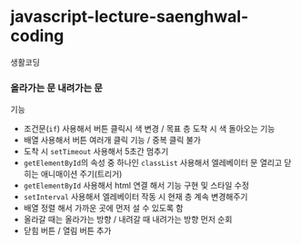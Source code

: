 # javascript-lecture-saenghwal-coding
생활코딩



### 올라가는 문 내려가는 문
기능

- 조건문(`if`) 사용해서 버튼 클릭시 색 변경 / 목표 층 도착 시 색 돌아오는 기능
- 배열 사용해서 버튼 여러개 클릭 기능 / 중복 클릭 불가
- 도착 시 `setTimeout` 사용해서 5초간 멈추기
- `getElementById`의 속성 중 하나인 `classList` 사용해서 엘레베이터 문 열리고 닫히는 애니매이션 주기(트리거)
- `getElementById` 사용해서 html 연결 해서 기능 구현 및 스타일 수정
- `setInterval` 사용해서 엘레베이터 작동 시 현재 층 계속 변경해주기
- 배열 정렬 해서 가까운 곳에 먼저 설 수 있도록 함
- 올라갈 때는 올라가는 방향 / 내려갈 때 내려가는 방향 먼저 순회
- 닫힘 버튼 / 열림 버튼 추가 

